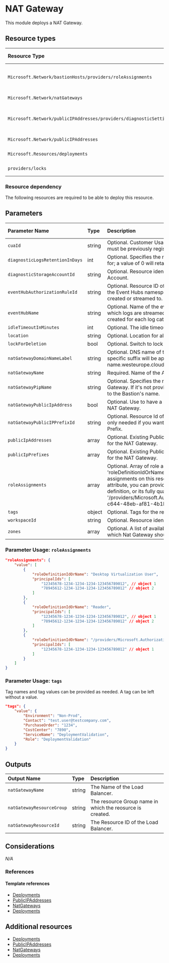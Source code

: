 # NAT Gateway

This module deploys a NAT Gateway.

## Resource types

| Resource Type | Api Version |
| :-- | :-- |
| `Microsoft.Network/bastionHosts/providers/roleAssignments` | 2018-09-01-preview |
| `Microsoft.Network/natGateways` | 2020-08-01 |
| `Microsoft.Network/publicIPAddresses/providers/diagnosticSettings` | 2017-05-01-preview |
| `Microsoft.Network/publicIPAddresses` | 2020-08-01 |
| `Microsoft.Resources/deployments` | 2020-06-01 |
| `providers/locks` | 2016-09-01 |

### Resource dependency

The following resources are required to be able to deploy this resource.

## Parameters

| Parameter Name | Type | Description | DefaultValue | Possible values |
| :-- | :-- | :-- | :-- | :-- |
| `cuaId` | string | Optional. Customer Usage Attribution id (GUID). This GUID must be previously registered |  |  |
| `diagnosticLogsRetentionInDays` | int | Optional. Specifies the number of days that logs will be kept for; a value of 0 will retain data indefinitely. | 365 |  |
| `diagnosticStorageAccountId` | string | Optional. Resource identifier of the Diagnostic Storage Account. |  |  |
| `eventHubAuthorizationRuleId` | string | Optional. Resource ID of the event hub authorization rule for the Event Hubs namespace in which the event hub should be created or streamed to. |  |  |
| `eventHubName` | string | Optional. Name of the event hub within the namespace to which logs are streamed. Without this, an event hub is created for each log category. |  |  |
| `idleTimeoutInMinutes` | int | Optional. The idle timeout of the nat gateway. | 5 |  |
| `location` | string | Optional. Location for all resources. | [resourceGroup().location] |  |
| `lockForDeletion` | bool | Optional. Switch to lock resource from deletion. | False |  |
| `natGatewayDomainNameLabel` | string | Optional. DNS name of the Public IP resource. A region specific suffix will be appended to it, e.g.: your-DNS-name.westeurope.cloudapp.azure.com |  |  |
| `natGatewayName` | string | Required. Name of the Azure Bastion resource |  |  |
| `natGatewayPipName` | string | Optional. Specifies the name of the Public IP used by the NAT Gateway. If it's not provided, a '-pip' suffix will be appended to the Bastion's name. |  |  |
| `natGatewayPublicIpAddress` | bool | Optional. Use to have a new Public IP Address created for the NAT Gateway. | False |  |
| `natGatewayPublicIPPrefixId` | string | Optional. Resource Id of the Public IP Prefix object. This is only needed if you want your Public IPs created in a PIP Prefix. |  |  |
| `publicIpAddresses` | array | Optional. Existing Public IP Address resource names to use for the NAT Gateway. | System.Object[] |  |
| `publicIpPrefixes` | array | Optional. Existing Public IP Prefixes resource names to use for the NAT Gateway. | System.Object[] |  |
| `roleAssignments` | array | Optional. Array of role assignment objects that contain the 'roleDefinitionIdOrName' and 'principalId' to define RBAC role assignments on this resource. In the roleDefinitionIdOrName attribute, you can provide either the display name of the role definition, or its fully qualified ID in the following format: '/providers/Microsoft.Authorization/roleDefinitions/c2f4ef07-c644-48eb-af81-4b1b4947fb11' | System.Object[] |  |
| `tags` | object | Optional. Tags for the resource. |  |  |
| `workspaceId` | string | Optional. Resource identifier of Log Analytics. |  |  |
| `zones` | array | Optional. A list of availability zones denoting the zone in which Nat Gateway should be deployed. | System.Object[] |  |

### Parameter Usage: `roleAssignments`

```json
"roleAssignments": {
    "value": [
        {
            "roleDefinitionIdOrName": "Desktop Virtualization User",
            "principalIds": [
                "12345678-1234-1234-1234-123456789012", // object 1
                "78945612-1234-1234-1234-123456789012" // object 2
            ]
        },
        {
            "roleDefinitionIdOrName": "Reader",
            "principalIds": [
                "12345678-1234-1234-1234-123456789012", // object 1
                "78945612-1234-1234-1234-123456789012" // object 2
            ]
        },
        {
            "roleDefinitionIdOrName": "/providers/Microsoft.Authorization/roleDefinitions/c2f4ef07-c644-48eb-af81-4b1b4947fb11",
            "principalIds": [
                "12345678-1234-1234-1234-123456789012" // object 1
            ]
        }
    ]
}
```

### Parameter Usage: `tags`

Tag names and tag values can be provided as needed. A tag can be left without a value.

```json
"tags": {
    "value": {
        "Environment": "Non-Prod",
        "Contact": "test.user@testcompany.com",
        "PurchaseOrder": "1234",
        "CostCenter": "7890",
        "ServiceName": "DeploymentValidation",
        "Role": "DeploymentValidation"
    }
}
```

## Outputs

| Output Name | Type | Description |
| :-- | :-- | :-- |
| `natGatewayName` | string | The Name of the Load Balancer. |
| `natGatewayResourceGroup` | string | The resource Group name in which the reosurce is created. |
| `natGatewayResourceId` | string | The Resource ID of the Load Balancer. |

## Considerations

*N/A*

### References

#### Template references

- [Deployments](https://docs.microsoft.com/en-us/azure/templates/Microsoft.Resources/2020-06-01/deployments)
- [PublicIPAddresses](https://docs.microsoft.com/en-us/azure/templates/Microsoft.Network/2020-05-01/publicIPAddresses)
- [NatGateways](https://docs.microsoft.com/en-us/azure/templates/Microsoft.Network/2020-05-01/natGateways)
- [Deployments](https://docs.microsoft.com/en-us/azure/templates/Microsoft.Resources/2020-06-01/deployments)

## Additional resources

- [Deployments](https://docs.microsoft.com/en-us/azure/templates/Microsoft.Resources/2020-06-01/deployments)
- [PublicIPAddresses](https://docs.microsoft.com/en-us/azure/templates/Microsoft.Network/2020-05-01/publicIPAddresses)
- [NatGateways](https://docs.microsoft.com/en-us/azure/templates/Microsoft.Network/2020-05-01/natGateways)
- [Deployments](https://docs.microsoft.com/en-us/azure/templates/Microsoft.Resources/2020-06-01/deployments)

